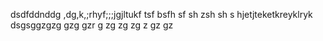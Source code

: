 dsdfddnddg
,dg,k,;rhyf;;;jgjltukf
tsf
bsfh
sf
sh
zsh
sh
s
hjetjteketkreyklryk
dsgsggzgzg
gzg
gzr
g
zg
zg
zg
z
gz
gz
